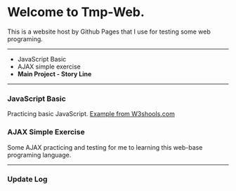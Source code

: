 # Welcome to Tmp-Web.

This is a website host by Github Pages that I use for testing some web programing.

---
 
 - JavaScript Basic 
 - AJAX simple exercise
 - **Main Project - Story Line**

--- 

### JavaScript Basic

Practicing basic JavaScript. [Example from W3shools.com](http://www.w3schools.com/js/default.asp)

### AJAX Simple Exercise

Some AJAX practicing and testing for me to learning this web-base programing language.


---
### Update Log
